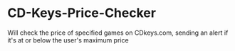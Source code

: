 # CD-Keys-Price-Checker
Will check the price of specified games on CDkeys.com, sending an alert if it's at or below the user's maximum price
